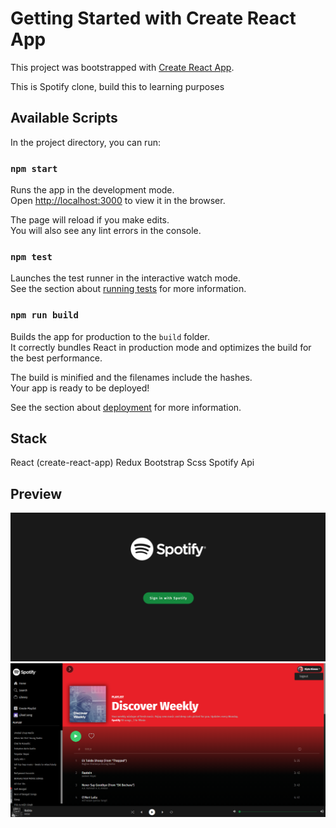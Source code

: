 # Getting Started with Create React App

This project was bootstrapped with [Create React App](https://github.com/facebook/create-react-app).

This is Spotify clone, build this to learning purposes

## Available Scripts

In the project directory, you can run:

### `npm start`

Runs the app in the development mode.\
Open [http://localhost:3000](http://localhost:3000) to view it in the browser.

The page will reload if you make edits.\
You will also see any lint errors in the console.

### `npm test`

Launches the test runner in the interactive watch mode.\
See the section about [running tests](https://facebook.github.io/create-react-app/docs/running-tests) for more information.

### `npm run build`

Builds the app for production to the `build` folder.\
It correctly bundles React in production mode and optimizes the build for the best performance.

The build is minified and the filenames include the hashes.\
Your app is ready to be deployed!

See the section about [deployment](https://facebook.github.io/create-react-app/docs/deployment) for more information.

## Stack

React (create-react-app)
Redux
Bootstrap
Scss
Spotify Api

## Preview

![alt text](https://github.com/Charlygraphy23/spotify-clone/blob/master/screenshot/Capture.PNG?raw=true)
![alt text](https://github.com/Charlygraphy23/spotify-clone/blob/master/screenshot/Capture1.PNG?raw=true)

